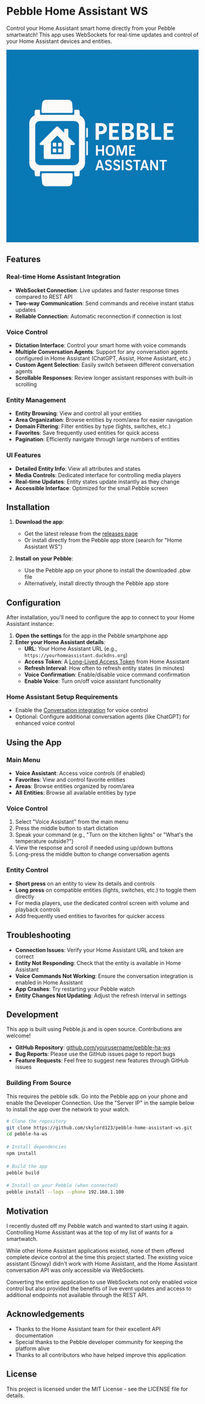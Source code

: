 # Pebble Home Assistant WS

Control your Home Assistant smart home directly from your Pebble smartwatch! This app uses WebSockets for real-time updates and control of your Home Assistant devices and entities.

![pebble-ha-ws-logo.png](pebble-ha-ws-logo.png)

## Features

### Real-time Home Assistant Integration
- **WebSocket Connection**: Live updates and faster response times compared to REST API
- **Two-way Communication**: Send commands and receive instant status updates
- **Reliable Connection**: Automatic reconnection if connection is lost

### Voice Control
- **Dictation Interface**: Control your smart home with voice commands
- **Multiple Conversation Agents**: Support for any conversation agents configured in Home Assistant (ChatGPT, Assist, Home Assistant, etc.)
- **Custom Agent Selection**: Easily switch between different conversation agents
- **Scrollable Responses**: Review longer assistant responses with built-in scrolling

### Entity Management
- **Entity Browsing**: View and control all your entities
- **Area Organization**: Browse entities by room/area for easier navigation
- **Domain Filtering**: Filter entities by type (lights, switches, etc.)
- **Favorites**: Save frequently used entities for quick access
- **Pagination**: Efficiently navigate through large numbers of entities

### UI Features
- **Detailed Entity Info**: View all attributes and states
- **Media Controls**: Dedicated interface for controlling media players
- **Real-time Updates**: Entity states update instantly as they change
- **Accessible Interface**: Optimized for the small Pebble screen

## Installation

1. **Download the app**:
   - Get the latest release from the [releases page](https://github.com/skylord123/pebble-home-assistant-ws/releases)
   - Or install directly from the Pebble app store (search for "Home Assistant WS")

2. **Install on your Pebble**:
   - Use the Pebble app on your phone to install the downloaded .pbw file
   - Alternatively, install directly through the Pebble app store

## Configuration

After installation, you'll need to configure the app to connect to your Home Assistant instance:

1. **Open the settings** for the app in the Pebble smartphone app
2. **Enter your Home Assistant details**:
   - **URL**: Your Home Assistant URL (e.g., `https://yourhomeassistant.duckdns.org`)
   - **Access Token**: A [Long-Lived Access Token](https://www.home-assistant.io/docs/authentication/) from Home Assistant
   - **Refresh Interval**: How often to refresh entity states (in minutes)
   - **Voice Confirmation**: Enable/disable voice command confirmation
   - **Enable Voice**: Turn on/off voice assistant functionality

### Home Assistant Setup Requirements

- Enable the [Conversation integration](https://www.home-assistant.io/integrations/conversation/) for voice control
- Optional: Configure additional conversation agents (like ChatGPT) for enhanced voice control

## Using the App

### Main Menu

- **Voice Assistant**: Access voice controls (if enabled)
- **Favorites**: View and control favorite entities
- **Areas**: Browse entities organized by room/area
- **All Entities**: Browse all available entities by type

### Voice Control

1. Select "Voice Assistant" from the main menu
2. Press the middle button to start dictation
3. Speak your command (e.g., "Turn on the kitchen lights" or "What's the temperature outside?")
4. View the response and scroll if needed using up/down buttons
5. Long-press the middle button to change conversation agents

### Entity Control

- **Short press** on an entity to view its details and controls
- **Long press** on compatible entities (lights, switches, etc.) to toggle them directly
- For media players, use the dedicated control screen with volume and playback controls
- Add frequently used entities to favorites for quicker access

## Troubleshooting

- **Connection Issues**: Verify your Home Assistant URL and token are correct
- **Entity Not Responding**: Check that the entity is available in Home Assistant
- **Voice Commands Not Working**: Ensure the conversation integration is enabled in Home Assistant
- **App Crashes**: Try restarting your Pebble watch
- **Entity Changes Not Updating**: Adjust the refresh interval in settings

## Development

This app is built using Pebble.js and is open source. Contributions are welcome!

- **GitHub Repository**: [github.com/yourusername/pebble-ha-ws](https://github.com/yourusername/pebble-ha-ws)
- **Bug Reports**: Please use the GitHub issues page to report bugs
- **Feature Requests**: Feel free to suggest new features through GitHub issues

### Building From Source

This requires the pebble sdk. Go into the Pebble app on your phone and enable the Developer Connection. Use the "Server IP" in the sample below to install the app over the network to your watch.

```bash
# Clone the repository
git clone https://github.com/skylord123/pebble-home-assistant-ws.git
cd pebble-ha-ws

# Install dependencies
npm install

# Build the app
pebble build

# Install on your Pebble (when connected)
pebble install --logs --phone 192.168.1.100
```

## Motivation

I recently dusted off my Pebble watch and wanted to start using it again. Controlling Home Assistant was at the top of my list of wants for a smartwatch.

While other Home Assistant applications existed, none of them offered complete device control at the time this project started. The existing voice assistant (Snowy) didn't work with Home Assistant, and the Home Assistant conversation API was only accessible via WebSockets.

Converting the entire application to use WebSockets not only enabled voice control but also provided the benefits of live event updates and access to additional endpoints not available through the REST API.

## Acknowledgements

- Thanks to the Home Assistant team for their excellent API documentation
- Special thanks to the Pebble developer community for keeping the platform alive
- Thanks to all contributors who have helped improve this application

## License

This project is licensed under the MIT License - see the LICENSE file for details.